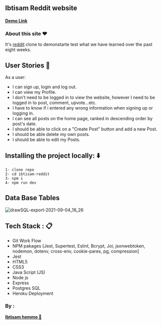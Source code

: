 ## Ibtisam Reddit website 

#### **[Demo Link](https://ibtisam-reddit.herokuapp.com/)**

### About this site :heart:

It's [reddit](https://www.reddit.com/) clone to demonstarte test what we have learned over the past eight weeks.


## User Stories :book:
As a user:
- I can sign up, login and log out.
- I can view my Profile.
- I don't need to be logged in to view the website, however I need to be logged in to post, comment, upvote...etc.
- I have to know if i entered any wrong information when signing up or logging in.
- I can see all posts on the home page, ranked in descending order by post's date.
- I should be able to click on a "Create Post" button and add a new Post.
- I should be able delete my own posts.
- I should be able to edit my Posts.


## Installing the project locally: :arrow_down:
```
1- clone repo 
2- cd ibtisam-reddit
3- npm i 
4- npm run dev
```
## Data Base Tables 
![drawSQL-export-2021-09-04_16_26](https://i.ibb.co/D8CZQQv/draw-SQL-export-2022-09-02-23-00.png)


## Tech Stack : :clipboard:
* Git Work Flow
* NPM pakages [Jest, Supertest, Eslint, Bcrypt, Joi, jsonwebtoken, nodemon, dotenv, cross-env, cookie-pares, pg, compression]
* Jest
* HTML5
* CSS3
* Java Script (JS)
* Node js
* Express
* Postgres SQL
* Heroku Deployment

### By :
**[Ibtisam hemmo :sparkling_heart:](https://github.com/ibtisam-hemmo)**
